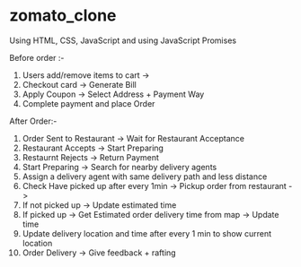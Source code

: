 # zomato_clone
Using HTML, CSS, JavaScript and using JavaScript Promises

Before order :-
1. Users add/remove items to cart ->
2. Checkout card -> Generate Bill
3. Apply Coupon -> Select Address + Payment Way
4. Complete payment and place Order

After Order:-
1. Order Sent to Restaurant -> Wait for Restaurant Acceptance
2. Restaurant Accepts -> Start Preparing 
3. Restaurnt Rejects -> Return Payment 
4. Start Preparing -> Search for nearby delivery agents
5. Assign a delivery agent with same delivery path and less distance
6. Check Have picked up after every 1min -> Pickup order    from restaurant ->
7. If not picked up -> Update estimated time 
8. If picked up -> Get Estimated order delivery time from 
  map -> Update time 
9. Update delivery location and time after every 1 min to 
show current location
10. Order Delivery -> Give feedback + rafting
